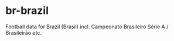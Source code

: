 # br-brazil
Football data for Brazil (Brasil) incl.  Campeonato Brasileiro Série A / Brasileirão etc.
